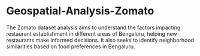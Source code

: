 # Geospatial-Analysis-Zomato
The Zomato dataset analysis aims to understand the factors impacting restaurant establishment in different areas of Bengaluru, helping new restaurants make informed decisions. It also seeks to identify neighborhood similarities based on food preferences in Bengaluru.
